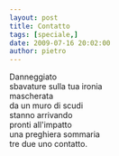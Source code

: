 ```yaml
---
layout: post
title: Contatto
tags: [speciale,]
date: 2009-07-16 20:02:00
author: pietro
---
```

Danneggiato<br/>sbavature sulla tua ironia<br/>mascherata<br/>da un muro di scudi<br/>stanno arrivando<br/>pronti all'impatto<br/>una preghiera sommaria<br/>tre due uno contatto.
